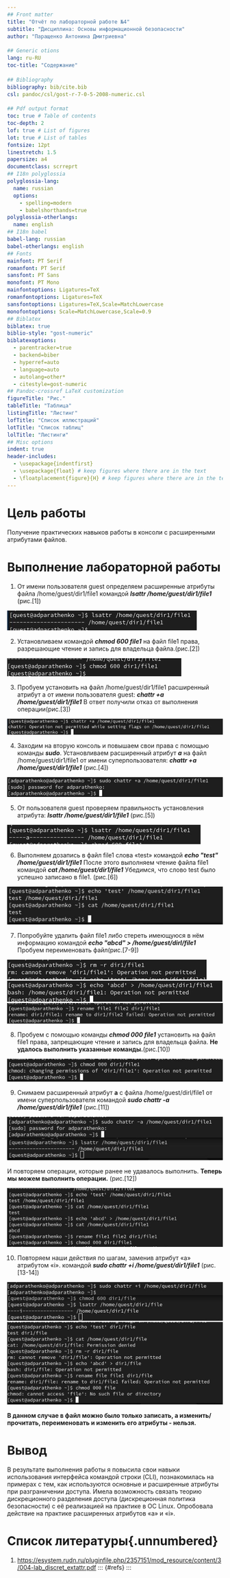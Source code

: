 ```yaml
---
## Front matter
title: "Отчёт по лабораторной работе №4"
subtitle: "Дисциплина: Основы информационной безопасности"
author: "Паращенко Антонина Дмитриевна"

## Generic otions
lang: ru-RU
toc-title: "Содержание"

## Bibliography
bibliography: bib/cite.bib
csl: pandoc/csl/gost-r-7-0-5-2008-numeric.csl

## Pdf output format
toc: true # Table of contents
toc-depth: 2
lof: true # List of figures
lot: true # List of tables
fontsize: 12pt
linestretch: 1.5
papersize: a4
documentclass: scrreprt
## I18n polyglossia
polyglossia-lang:
  name: russian
  options:
	- spelling=modern
	- babelshorthands=true
polyglossia-otherlangs:
  name: english
## I18n babel
babel-lang: russian
babel-otherlangs: english
## Fonts
mainfont: PT Serif
romanfont: PT Serif
sansfont: PT Sans
monofont: PT Mono
mainfontoptions: Ligatures=TeX
romanfontoptions: Ligatures=TeX
sansfontoptions: Ligatures=TeX,Scale=MatchLowercase
monofontoptions: Scale=MatchLowercase,Scale=0.9
## Biblatex
biblatex: true
biblio-style: "gost-numeric"
biblatexoptions:
  - parentracker=true
  - backend=biber
  - hyperref=auto
  - language=auto
  - autolang=other*
  - citestyle=gost-numeric
## Pandoc-crossref LaTeX customization
figureTitle: "Рис."
tableTitle: "Таблица"
listingTitle: "Листинг"
lofTitle: "Список иллюстраций"
lotTitle: "Список таблиц"
lolTitle: "Листинги"
## Misc options
indent: true
header-includes:
  - \usepackage{indentfirst}
  - \usepackage{float} # keep figures where there are in the text
  - \floatplacement{figure}{H} # keep figures where there are in the text
---
```


# Цель работы

Получение практических навыков работы в консоли с расширенными атрибутами файлов. 

# Выполнение лабораторной работы
1)  От имени пользователя guest определяем расширенные атрибуты файла /home/guest/dir1/file1 командой ***lsattr /home/guest/dir1/file1***
 (рис.[1])
 
![1](1.JPG)

2)  Установливаем командой ***chmod 600 file1*** на файл file1 права, разрешающие чтение и запись для владельца файла.(рис.[2])

![2](2.JPG)

3)  Пробуем установить на файл /home/guest/dir1/file1 расширенный атрибут a от имени пользователя guest: ***chattr +a /home/guest/dir1/file1***
В ответ получили отказ от выполнения операции(рис.[3])

![3](3.JPG)

4) Заходим на вторую консоль и повышаем свои права с помощью команды ***sudo***. Установливаем расширенный атрибут ***a*** на файл /home/guest/dir1/file1 от имени суперпользователя: ***chattr +a /home/guest/dir1/file1*** (рис.[4])

![4](4.JPG)

5) От пользователя guest проверяем правильность установления атрибута: ***lsattr /home/guest/dir1/file1*** (рис.[5])

![5](5.JPG)

6) Выполняем дозапись в файл file1 слова «test» командой ***echo "test" /home/guest/dir1/file1***
После этого выполняем чтение файла file1 командой ***cat /home/guest/dir1/file1***
Убедимся, что слово test было успешно записано в file1. (рис.[6])

![6](6.JPG) 

7) Попробуйте удалить файл file1 либо стереть имеющуюся в нём информацию командой ***echo "abcd" > /home/guest/dirl/file1*** 
Пробуем переименовать файл(рис.[7-9])

![7](7.JPG)
![8](8.JPG)
![9](9.JPG)

8) Пробуем с помощью команды ***chmod 000 file1*** установить на файл file1 права, запрещающие чтение и запись для владельца файла. **Не удалось выполнить указанные команды.**(рис.[10])

![10](10.JPG)

9) Снимаем расширенный атрибут **a** с файла /home/guest/dirl/file1 от
имени суперпользователя командой ***sudo chattr -a /home/guest/dir1/file1*** (рис.[11])

![11](11.JPG)

И повторяем операции, которые ранее не удавалось выполнить. **Теперь мы можем выполнить операции.** (рис.[12])

![12](12.JPG)

10) Повторяем наши действия по шагам, заменив атрибут «a» атрибутом «i». командой ***sudo chattr +i /home/guest/dir1/file1*** (рис.[13-14])

![14](14.JPG)
![13](13.JPG)

**В данном случае в файл можно было только записать, а изменить/прочитать, переименовать и изменить его атрибуты - нельзя.**


# Вывод

В результате выполнения работы я повысила свои навыки использования интерфейса командой строки (CLI), познакомилась на примерах с тем, как используются основные и расширенные атрибуты при разграничении доступа. Имела возможность связать теорию дискреционного разделения доступа (дискреционная политика безопасности) с её реализацией на практике в ОС Linux. Опробовала действие на практике расширенных атрибутов «а» и «i».

# Список литературы{.unnumbered}
1) https://esystem.rudn.ru/pluginfile.php/2357151/mod_resource/content/3/004-lab_discret_extattr.pdf
::: {#refs}
:::